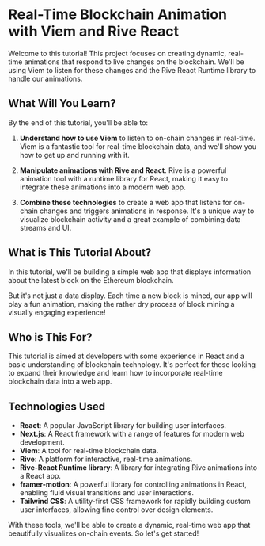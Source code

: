 # Real-Time Blockchain Animation with Viem and Rive React

Welcome to this tutorial! This project focuses on creating dynamic, real-time animations that respond to live changes on the blockchain. We'll be using Viem to listen for these changes and the Rive React Runtime library to handle our animations.

## What Will You Learn?

By the end of this tutorial, you'll be able to:

1. **Understand how to use Viem** to listen to on-chain changes in real-time. Viem is a fantastic tool for real-time blockchain data, and we'll show you how to get up and running with it.

2. **Manipulate animations with Rive and React**. Rive is a powerful animation tool with a runtime library for React, making it easy to integrate these animations into a modern web app.

3. **Combine these technologies** to create a web app that listens for on-chain changes and triggers animations in response. It's a unique way to visualize blockchain activity and a great example of combining data streams and UI.

## What is This Tutorial About?

In this tutorial, we'll be building a simple web app that displays information about the latest block on the Ethereum blockchain.

But it's not just a data display. Each time a new block is mined, our app will play a fun animation, making the rather dry process of block mining a visually engaging experience!

## Who is This For?

This tutorial is aimed at developers with some experience in React and a basic understanding of blockchain technology. It's perfect for those looking to expand their knowledge and learn how to incorporate real-time blockchain data into a web app.

## Technologies Used

- **React**: A popular JavaScript library for building user interfaces.
- **Next.js**: A React framework with a range of features for modern web development.
- **Viem**: A tool for real-time blockchain data.
- **Rive**: A platform for interactive, real-time animations.
- **Rive-React Runtime library**: A library for integrating Rive animations into a React app.
- **framer-motion**: A powerful library for controlling animations in React, enabling fluid visual transitions and user interactions.
- **Tailwind CSS**: A utility-first CSS framework for rapidly building custom user interfaces, allowing fine control over design elements.

With these tools, we'll be able to create a dynamic, real-time web app that beautifully visualizes on-chain events. So let's get started!
